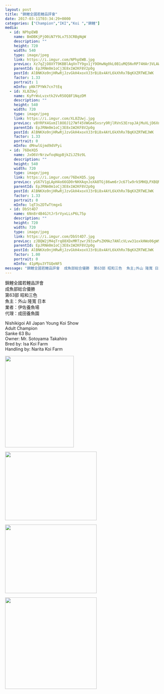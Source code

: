 ```yaml
---
layout: post
title: "錦鯉全國若鯉品評會" 
date: 2017-03-11T03:34:29+0000 
categories: ["Champion","IKI","Koi ","錦鯉"] 
media:
  - id: NPhpEWB
    name: BmDBKjPjO0iN7Y9Lx753CRBgNgW
    description: ""   
    height: 720
    width: 540
    type: image/jpeg
    link: https://i.imgur.com/NPhpEWB.jpg
    prevLoc: Xz7qZjO8XYT9KBBlAqXnTY9gx1jY9OHwNg0kL0B1uMQ5NvRP74HAr3VLAWAvILn2mlOQzyIRo7A4P193U3M0z3oxOph86j2rlpWASAjE7pRPg2iVjYA0Mp9gIgo1APopyvIRNlDvQvnBHvxYVBgr0yF8Zy5WLgP2IYW2zYRqEmFNPPDJXlz2FgYMWzz3KqfN0QjNv8LKHJMN5oQN3NumD0W6MOG0UDO3GyRBkncrDP35zVL5hj3zVZvGqRUzLK9GkknOT5E
    parentId: EpJRNm0m1oCj3E8x1W2KF8V2p0g
    postId: AlBNKXo9njHRwRjJzvGkH4xoxVJ3rBi8x4AYL6kXhRx7BqKXZRTWEJWK
    factor: 1.33
    portrait: 1
    mInfo: pNkTPYWk7cn7tEq
  - id: XL8ZUwj
    name: KyPrWvLvzxtk2VvR5OQ8F1NqzDM
    description: ""   
    height: 540
    width: 720
    type: image/jpeg
    link: https://i.imgur.com/XL8ZUwj.jpg
    prevLoc: vBYRPX4GxmIl8OOJ127Wf45VWGm45xsry9RjlRVnS3EropJAjMuXLjD6XnXvIzBZoBKJRNcXkDLr8z7Nh7QxzvGLLltkJ2EBPLwWiQN4XywKRLcq44mqDmVRh0MBp6q973ILyq6ZopxAC59vqm5GjoIYonmvrB8VuzvV8zqw9YT0VVWEM4xpuAL2NDD7JEInmrGvZL0pcAY95xWxXVf5GBMy9ZQOij42Pn13lLIl23l42mDmCp130JzNRXH8V3kZ2mqGim2
    parentId: EpJRNm0m1oCj3E8x1W2KF8V2p0g
    postId: AlBNKXo9njHRwRjJzvGkH4xoxVJ3rBi8x4AYL6kXhRx7BqKXZRTWEJWK
    factor: 1.33
    portrait: 0
    mInfo: dMnwlGjmd9dVPyi
  - id: 76DeXQ5
    name: JxO6VrNrzwfoqNqpBjkZiJZ9z9L
    description: ""   
    height: 540
    width: 720
    type: image/jpeg
    link: https://i.imgur.com/76DeXQ5.jpg
    prevLoc: yG67V1gLApH4o66GD0rNHXAqnJoXA8TGj86wm6rJc67lw9rk5MHQLPXBQNQ3uz1Gk1nqRjc5QGPMnWJBSYowWYnoXrIE74n7v5pzU3QY9E2JLgs81MEoYKmPcX75p4pGYjf7MmAyvA1viq6XJgWpAKI74AZMLGKZuW9O8W01KgfvAAwgJxrmip3jEKK5NquWkLorxwmkhnzRPlogPOsKA2Q7rQMoT01zoX97O8TQznWr9o1wtm8lMMDo84CGy1YKGv35cEg
    parentId: EpJRNm0m1oCj3E8x1W2KF8V2p0g
    postId: AlBNKXo9njHRwRjJzvGkH4xoxVJ3rBi8x4AYL6kXhRx7BqKXZRTWEJWK
    factor: 1.33
    portrait: 0
    mInfo: lqT3s2DTwTtmgxG
  - id: DbSt4D7
    name: 6Nn8r4B4GJtJr5rVyxLLsP6L75p
    description: ""   
    height: 720
    width: 720
    type: image/jpeg
    link: https://i.imgur.com/DbSt4D7.jpg
    prevLoc: zJBQW2jM4qTrq88XDxMRTzwrJ93zwPsZKMAz7ANlcVLvw31oxkHWo06gW9WZFR7L58AK0Vs68m7KOYxnTp4QWkYLzvtDzn3JEDgjU3QxZm0l5qsN4ZQBDzxof4lDB7mkAjIZ493oJMk0uERojq8QNAtxLrwymkYEiXGRkXo0Eyu3RRmE1MP9UlVwLzzZ0ZSAo003yVXzTrA13vz9nEUzPw2m1JARcqGk4N5VV9HmN24X2J7VHG7Bzv47PpiPoKALVYGQCEV
    parentId: EpJRNm0m1oCj3E8x1W2KF8V2p0g
    postId: AlBNKXo9njHRwRjJzvGkH4xoxVJ3rBi8x4AYL6kXhRx7BqKXZRTWEJWK
    factor: 1.00
    portrait: 0
    mInfo: 41pMpu3YTGQeNF5
message: "錦鯉全國若鯉品評會  成魚部総合優勝  第63部 昭和三色  魚主;外山 隆寬 日本  業者;伊佐養魚場  代理;成田養魚園    Nishikigoi All Japan Young Koi Show  Adult Champion  Sanke 63 Bu  Owner; Mr. Sotoyama Takahiro  Bred by; Isa Koi Farm  Handling by; Narita Koi Farm"
---
```


錦鯉全國若鯉品評會  
成魚部総合優勝  
第63部 昭和三色  
魚主：外山 隆寬 日本  
業者：伊佐養魚場  
代理：成田養魚園  
  
Nishikigoi All Japan Young Koi Show  
Adult Champion  
Sanke 63 Bu  
Owner: Mr. Sotoyama Takahiro  
Bred by: Isa Koi Farm  
Handling by: Narita Koi Farm


[//]: #media:  
<a href="https://i.imgur.com/NPhpEWB.jpg"><img src="https://i.imgur.com/NPhpEWB.jpg" height="300" width="225" /></a> 
  

<a href="https://i.imgur.com/XL8ZUwj.jpg"><img src="https://i.imgur.com/XL8ZUwj.jpg" height="225" width="300" /></a> 
  

<a href="https://i.imgur.com/76DeXQ5.jpg"><img src="https://i.imgur.com/76DeXQ5.jpg" height="225" width="300" /></a> 
  

<a href="https://i.imgur.com/DbSt4D7.jpg"><img src="https://i.imgur.com/DbSt4D7.jpg" height="300" width="300" /></a> 
 
